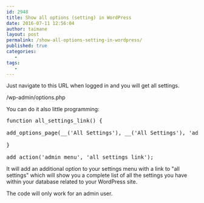 ```yaml
---
id: 2948
title: Show all options (setting) in WordPress
date: 2016-07-11 12:56:04
author: taimane
layout: post
permalink: /show-all-options-setting-in-wordpress/
published: true
categories:
   -
tags:
   -
---
```

Just navigate to this URL when logged in and you will get all settings.
/wp-admin/options.php

You can do it also little programming:
<pre>function all_settings_link() {
add_options_page(__('All Settings'), __('All Settings'), 'administrator', 'options.php');
}
add_action('admin_menu', 'all_settings_link');</pre>

It will add an additional option to your settings menu with a link to "all settings" which will show you a complete list of all the settings you have within your database related to your WordPress site. 

The code will only work for an admin user.
  

